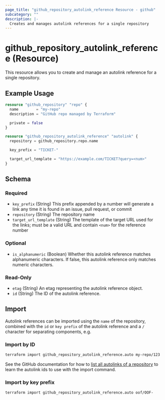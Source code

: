```yaml
---
page_title: "github_repository_autolink_reference Resource - github"
subcategory: ""
description: |-
  Creates and manages autolink references for a single repository
---
```


# github_repository_autolink_reference (Resource)

This resource allows you to create and manage an autolink reference for a single repository.

## Example Usage

```terraform
resource "github_repository" "repo" {
  name        = "my-repo"
  description = "GitHub repo managed by Terraform"

  private = false
}

resource "github_repository_autolink_reference" "autolink" {
  repository = github_repository.repo.name

  key_prefix = "TICKET-"

  target_url_template = "https://example.com/TICKET?query=<num>"
}
```

<!-- schema generated by tfplugindocs -->
## Schema

### Required

- `key_prefix` (String) This prefix appended by a number will generate a link any time it is found in an issue, pull request, or commit
- `repository` (String) The repository name
- `target_url_template` (String) The template of the target URL used for the links; must be a valid URL and contain `<num>` for the reference number

### Optional

- `is_alphanumeric` (Boolean) Whether this autolink reference matches alphanumeric characters. If false, this autolink reference only matches numeric characters.

### Read-Only

- `etag` (String) An etag representing the autolink reference object.
- `id` (String) The ID of the autolink reference.

## Import

Autolink references can be imported using the `name` of the repository, combined with the `id` or `key prefix` of the autolink reference and a `/` character for separating components, e.g.

### Import by ID

```sh
terraform import github_repository_autolink_reference.auto my-repo/123
```

See the GitHub documentation for how to [list all autolinks of a repository](https://docs.github.com/en/rest/repos/autolinks#list-all-autolinks-of-a-repository) to learn the autolink ids to use with the import command.

### Import by key prefix

```shell
terraform import github_repository_autolink_reference.auto oof/OOF-
```
